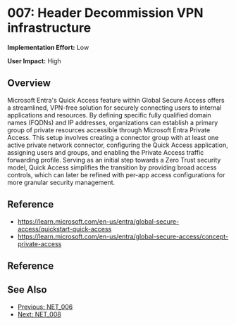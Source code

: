 ﻿# 007: Header Decommission VPN infrastructure

**Implementation Effort:** Low 

**User Impact:** High

## Overview

Microsoft Entra's Quick Access feature within Global Secure Access offers a streamlined, VPN-free solution for securely connecting users to internal applications and resources. By defining specific fully qualified domain names (FQDNs) and IP addresses, organizations can establish a primary group of private resources accessible through Microsoft Entra Private Access. This setup involves creating a connector group with at least one active private network connector, configuring the Quick Access application, assigning users and groups, and enabling the Private Access traffic forwarding profile. Serving as an initial step towards a Zero Trust security model, Quick Access simplifies the transition by providing broad access controls, which can later be refined with per-app access configurations for more granular security management.

## Reference

* https://learn.microsoft.com/en-us/entra/global-secure-access/quickstart-quick-access
* https://learn.microsoft.com/en-us/entra/global-secure-access/concept-private-access

## Reference


## See Also
- [Previous: NET_006](NET_006.md)
- [Next: NET_008](NET_008.md)
